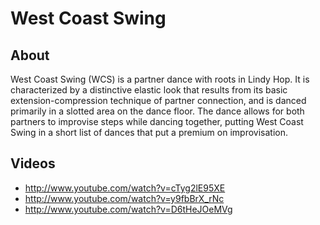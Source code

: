 # West Coast Swing

## About
West Coast Swing (WCS) is a partner dance with roots in Lindy Hop. It is characterized by a distinctive elastic look that results from its basic extension-compression technique of partner connection, and is danced primarily in a slotted area on the dance floor. The dance allows for both partners to improvise steps while dancing together, putting West Coast Swing in a short list of dances that put a premium on improvisation.

## Videos

* http://www.youtube.com/watch?v=cTyg2lE95XE
* http://www.youtube.com/watch?v=y9fbBrX_rNc
* http://www.youtube.com/watch?v=D6tHeJOeMVg
